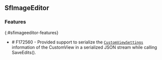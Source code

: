 ## SfImageEditor

### Features
{:#sfimageeditor-features}

* \# F172560 -  Provided support to serialize the [`CustomViewSettings`](https://help.syncfusion.com/cr/xamarin-android/Syncfusion.SfImageEditor.Android.CustomViewSettings.html) information of the CustomView in a serialized JSON stream while calling SaveEdits().